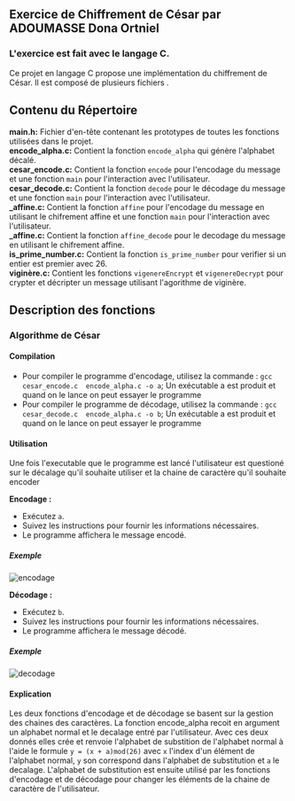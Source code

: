 <h2>Exercice de Chiffrement de César par ADOUMASSE Dona Ortniel</h2>
<h3>L'exercice est fait avec le langage C.</h3>
Ce projet en langage C propose une implémentation du chiffrement de César. Il est composé de plusieurs fichiers .

## Contenu du Répertoire

**main.h:** Fichier d'en-tête contenant les prototypes de toutes les fonctions utilisées dans le projet.<br>
**encode_alpha.c:** Contient la fonction `encode_alpha` qui génère l'alphabet décalé.<br>
**cesar_encode.c:** Contient la fonction `encode` pour l'encodage du message et une fonction `main` pour l'interaction avec l'utilisateur.<br>
**cesar_decode.c:** Contient la fonction `decode` pour le décodage du message et une fonction `main` pour l'interaction avec l'utilisateur.<br>
**_affine.c:** Contient la fonction `affine` pour l'encodage du message en utilisant le chifrement affine et une fonction `main` pour l'interaction avec l'utilisateur.<br>
**_affine.c:** Contient la fonction `affine_decode` pour le decodage du message en utilisant le chifrement affine.<br>
**is_prime_number.c:** Contient la fonction `is_prime_number` pour verifier si un entier est premier avec 26.<br>
**viginère.c:** Contient les fonctions `vigenereEncrypt` et `vigenereDecrypt` pour crypter et décripter un message utilisant l'agorithme de viginère.<br>

## Description des fonctions

### Algorithme de César
#### Compilation 
- Pour compiler le programme d'encodage, utilisez la commande : `gcc cesar_encode.c  encode_alpha.c -o a`; Un exécutable a est produit et quand on le lance on peut essayer le programme
- Pour compiler le programme de décodage, utilisez la commande : `gcc cesar_decode.c  encode_alpha.c -o b`; Un exécutable a est produit et quand on le lance on peut essayer le programme

#### Utilisation

Une fois l'executable que le programme est lancé l'utilisateur est questioné sur le décalage qu'il souhaite utiliser et la chaine de caractère qu'il souhaite encoder

**Encodage :**
 - Exécutez `a`.
 - Suivez les instructions pour fournir les informations nécessaires.
 - Le programme affichera le message encodé.
##### Exemple
![encodage](https://github.com/adoumasseo/cryptographie_task/blob/master/img/Cesar_encode_show.png)

**Décodage :**
 - Exécutez `b`.
 - Suivez les instructions pour fournir les informations nécessaires.
 - Le programme affichera le message décodé.
##### Exemple
![decodage](https://github.com/adoumasseo/cryptographie_task/blob/master/img/Cesar_decode_show.png)

#### Explication
Les deux fonctions d'encodage et de décodage se basent sur la gestion des chaines des caractères. La fonction encode_alpha recoit en argument un alphabet normal et le decalage entré par l'utilisateur. Avec ces deux donnés elles crée et renvoie l'alphabet de substition de l'alphabet normal à l'aide le formule `y = (x + a)mod(26)` avec `x` l'index d'un élément de l'alphabet normal, `y` son correspond dans l'alphabet de substitution et `a` le decalage.
L'alphabet de substitution est ensuite utilisé par les fonctions d'encodage et de décodage pour changer les éléments de la chaine de caractère de l'utilisateur. <br>
